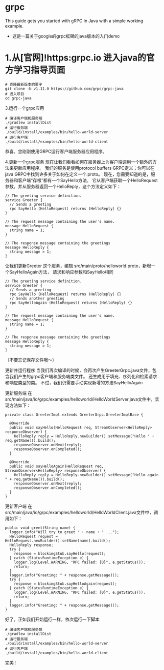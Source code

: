 # grpc
This guide gets you started with gRPC in Java with a simple working example.
- 这是一篇关于google的grpc框架的java版本的入门demo

# 1.从[官网]!https:grpc.io 进入java的官方学习指导页面

```
# 克隆最新版本的栗子
git clone -b v1.11.0 https://github.com/grpc/grpc-java
# 进入项目
cd grpc-java
```

3.运行一个grpc应用
```
# 编译客户端和服务端
./gradlew installDist
# 运行服务端
./build/install/examples/bin/hello-world-server
# 运行客户端
./build/install/examples/bin/hello-world-client
```
恭喜，您刚刚使用GRPC运行客户端服务器应用程序。


4.更新一个grpc服务
现在让我们看看如何在服务器上为客户端调用一个额外的方法来更新应用程序。
我们的服务是使用protocol buffers GRPC定义；你可以在java GRPC中找到许多关于如何在定义一个.proto。
现在，您需要知道的是，服务器和客户端“存根”都有一个SayHello方法，
它从客户端获取一个HelloRequest参数，并从服务器返回一个HelloReply，这个方法定义如下：
```
// The greeting service definition.
service Greeter {
  // Sends a greeting
  rpc SayHello (HelloRequest) returns (HelloReply) {}
}

// The request message containing the user's name.
message HelloRequest {
  string name = 1;
}

// The response message containing the greetings
message HelloReply {
  string message = 1;
}
```

让我们更新Greeter 这个服务，编辑 src/main/proto/helloworld.proto，新增一个SayHelloAgain方法，
请求和响应参数和SayHello相同
```
// The greeting service definition.
service Greeter {
  // Sends a greeting
  rpc SayHello (HelloRequest) returns (HelloReply) {}
  // Sends another greeting
  rpc SayHelloAgain (HelloRequest) returns (HelloReply) {}
}

// The request message containing the user's name.
message HelloRequest {
  string name = 1;
}

// The response message containing the greetings
message HelloReply {
  string message = 1;
}
```
（不要忘记保存文件哦～）

更新并运行程序
当我们再次编译的时候，会再次产生GreeterGrpc.java文件，包含我们产生的grpc客户端和服务端类文件。
还生成用于填充、序列化和检索请求和响应类型的类。
不过，我们仍需要手动实现新增的方法SayHelloAgain

更新服务端
在 src/main/java/io/grpc/examples/helloworld/HelloWorldServer.java文件中，实现方法如下：
```
private class GreeterImpl extends GreeterGrpc.GreeterImplBase {

  @Override
  public void sayHello(HelloRequest req, StreamObserver<HelloReply> responseObserver) {
    HelloReply reply = HelloReply.newBuilder().setMessage("Hello " + req.getName()).build();
    responseObserver.onNext(reply);
    responseObserver.onCompleted();
  }

  @Override
  public void sayHelloAgain(HelloRequest req, StreamObserver<HelloReply> responseObserver) {
    HelloReply reply = HelloReply.newBuilder().setMessage("Hello again " + req.getName()).build();
    responseObserver.onNext(reply);
    responseObserver.onCompleted();
  }
}
```

更新客户端
在src/main/java/io/grpc/examples/helloworld/HelloWorldClient.java文件中，调用如下：
```
public void greet(String name) {
  logger.info("Will try to greet " + name + " ...");
  HelloRequest request = HelloRequest.newBuilder().setName(name).build();
  HelloReply response;
  try {
    response = blockingStub.sayHello(request);
  } catch (StatusRuntimeException e) {
    logger.log(Level.WARNING, "RPC failed: {0}", e.getStatus());
    return;
  }
  logger.info("Greeting: " + response.getMessage());
  try {
    response = blockingStub.sayHelloAgain(request);
  } catch (StatusRuntimeException e) {
    logger.log(Level.WARNING, "RPC failed: {0}", e.getStatus());
    return;
  }
  logger.info("Greeting: " + response.getMessage());
}
```

好了，正如我们开始运行一样，依次运行一下脚本
```
# 编译客户端和服务端
./gradlew installDist
# 运行服务端
./build/install/examples/bin/hello-world-server
# 运行客户端
./build/install/examples/bin/hello-world-client
```

完美！
